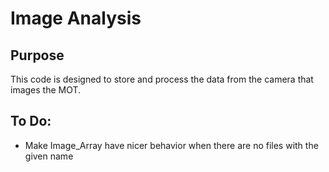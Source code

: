 Image Analysis
==============

Purpose
-------
This code is designed to store and process the data from the camera that
images the MOT.

To Do:
------
  * Make Image_Array have nicer behavior when there are no files with the given name
